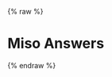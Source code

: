 ---
---

{% raw %}
<h1 class="hero-title">Miso Answers</h1>
<div id="miso-ask-combo" class="miso-ask-combo"></div>
<script>
const misocmd = window.misocmd || (window.misocmd = []);
misocmd.push(async () => {
  const { searchParams } = new URL(window.location.href);
  const apiKey = searchParams.get('key') || window.DEFAULT_ASK_API_KEY;
  const questionId = searchParams.get('qid');
  const client = new MisoClient(apiKey);
  await client.ui.ready;
  const { templates, wireFollowUps, wireRelatedResources } = MisoClient.ui.defaults.ask;
  const rootElement = document.querySelector('#miso-ask-combo');
  rootElement.innerHTML = templates.root();
  wireFollowUps(client, rootElement.querySelector(`.miso-ask-combo__follow-ups`));
  wireRelatedResources(client, rootElement.querySelector(`.miso-ask-combo__related-resources`));
  if (questionId) {
    client.ui.ask.query({ questionId });
  }
});
</script>
{% endraw %}
